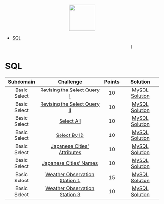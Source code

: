 <p align="center">
    <a href="https://www.hackerrank.com/Gulam_Kibria">
        <img height=85 src="https://www.hackerrank.com/dashboard">
    </a>
    <br>
</p>

- [SQL](#sql)

                                                            |

# SQL

|  Subdomain   |                                              Challenge                                               | Points |                                                                 Solution                                                                 |
| :----------: | :--------------------------------------------------------------------------------------------------: | :----: | :--------------------------------------------------------------------------------------------------------------------------------------: |
| Basic Select |    [Revising the Select Query I](https://www.hackerrank.com/challenges/revising-the-select-query)    |   10   | [MySQL Solution](https://github.com/GK-CPP/SQL/blob/master/HackerRank_solutions/Basic%20Select/Revising%20the%20Select%20Query%20I.sql)  |
| Basic Select |  [Revising the Select Query II](https://www.hackerrank.com/challenges/revising-the-select-query-2)   |   10   | [MySQL Solution](https://github.com/GK-CPP/SQL/blob/master/HackerRank_solutions/Basic%20Select/Revising%20the%20Select%20Query%20II.sql) |
| Basic Select |                  [Select All](https://www.hackerrank.com/challenges/select-all-sql)                  |   10   |             [MySQL Solution](https://github.com/GK-CPP/SQL/blob/master/HackerRank_solutions/Basic%20Select/Select%20All.sql)             |
| Basic Select |                  [Select By ID](https://www.hackerrank.com/challenges/select-by-id)                  |   10   |           [MySQL Solution](https://github.com/GK-CPP/SQL/blob/master/HackerRank_solutions/Basic%20Select/Select%20By%20ID.sql)           |
| Basic Select |   [Japanese Cities' Attributes](https://www.hackerrank.com/challenges/japanese-cities-attributes)    |   10   |  [MySQL Solution](https://github.com/GK-CPP/SQL/blob/master/HackerRank_solutions/Basic%20Select/Japanese%20Cities%27%20Attributes.sql)   |
| Basic Select |         [Japanese Cities' Names](https://www.hackerrank.com/challenges/japanese-cities-name)         |   10   |     [MySQL Solution](https://github.com/GK-CPP/SQL/blob/master/HackerRank_solutions/Basic%20Select/Japanese%20Cities%27%20Names.sql)     |
| Basic Select | [Weather Observation Station 1](https://www.hackerrank.com/challenges/weather-observation-station-1) |   15   | [MySQL Solution](https://github.com/GK-CPP/SQL/blob/master/HackerRank_solutions/Basic%20Select/Weather%20Observation%20Station%201.sql)  |
| Basic Select | [Weather Observation Station 3](https://www.hackerrank.com/challenges/weather-observation-station-3) |   10   | [MySQL Solution](https://github.com/GK-CPP/SQL/blob/master/HackerRank_solutions/Basic%20Select/Weather%20Observation%20Station%203.sql)  |

